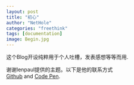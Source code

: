 ```yaml
---
layout: post
title: "初心"
author: "NetHole"
categories: "freethink"
tags: [documentation]
image: Begin.jpg
---
```


这个Blog开设纯粹用于个人吐槽，发表感想等等而用.  

谢谢lenpaul提供的主题。以下是他的联系方式  
<a href="http://github.com/lenpaul" target="_blank">Github</a> and <a href="https://codepen.io/lenpaul" target="_blank">Code Pen</a>.
